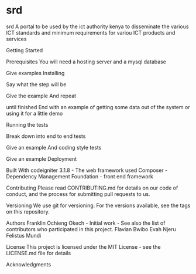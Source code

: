 # srd
srd
A portal to be used by the ict authority kenya to disseminate the various ICT standards and minimum requirements for variou ICT products and services 

Getting Started


Prerequisites
You will need a hosting server and a  mysql database 

Give examples
Installing


Say what the step will be

Give the example
And repeat

until finished
End with an example of getting some data out of the system or using it for a little demo

Running the tests


Break down into end to end tests

Give an example
And coding style tests


Give an example
Deployment


Built With
codeigniter 3.1.8 - The web framework used
Composer - Dependency Management
Foundation - front end framework

Contributing
Please read CONTRIBUTING.md for details on our code of conduct, and the process for submitting pull requests to us.

Versioning
We use git for versioning. For the versions available, see the tags on this repository.

Authors
Franklin Ochieng Okech - Initial work - 
See also the list of contributors who participated in this project.
Flavian Bwibo
Evah Njeru
Felistus Mundi

License
This project is licensed under the MIT License - see the LICENSE.md file for details

Acknowledgments

